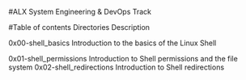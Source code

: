 #ALX System Engineering & DevOps Track

#Table of contents
Directories	Description

0x00-shell_basics	Introduction to the basics of the Linux Shell

0x01-shell_permissions	Introduction to Shell permissions and the file system
0x02-shell_redirections	Introduction to Shell redirections
